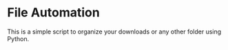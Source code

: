 # File Automation

This is a simple script to organize your downloads or any other folder using Python.
